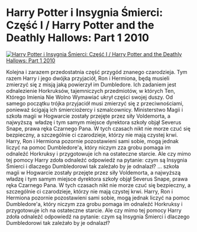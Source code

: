 Harry Potter i Insygnia Śmierci: Część I / Harry Potter and the Deathly Hallows: Part 1 2010 
=============
[![Harry Potter i Insygnia Śmierci: Część I / Harry Potter and the Deathly Hallows: Part 1 2010 ](http://vidos.pl/images/player.gif)](http://vidos.pl/harry-potter-i-insygnia-mierci-czesc-i-harry-potter-and-the-deathly-hallows-part-1-2010)

 Kolejna i zarazem przedostatnia część przygód znanego czarodzieja. Tym razem Harry i jego dwójka przyjaciół, Ron i Hermiona, będą musieli zmierzyć się z misją jaką powierzył im Dumbledore. Ich zadaniem jest odnalezienie Horkruksów, tajemniczych przedmiotów, w których Ten, Którego Imienia Nie Wolno Wymawiać ukrył części swojej duszy. Od samego początku trójka przyjaciół musi zmierzyć się z przeciwnościami, ponieważ ścigają ich śmierciożercy i szmalcownicy. Ministerstwo Magii i szkoła magii w Hogwarcie zostały przejęte przez siły Voldemorta, a najwyższą  władzę i tym samym miejsce dyrektora szkoły objął Severus Snape, prawa ręka Czarnego Pana. W tych czasach nikt nie morze czuć się bezpieczny, a szczególnie ci czarodzieje, którzy nie mają czystej krwi. Harry, Ron i Hermiona pozornie pozostawieni sami sobie, mogą jednak liczyć na pomoc Dumbledore'a, który niczym zza grobu pomaga im odnaleźć Horkruksy i przygotowuje ich na ostateczne starcie. Ale czy mimo tej pomocy Harry zdoła odnaleźć odpowiedź na pytanie: czym są Insygnia Śmierci i dlaczego Dumbledorowi tak zależało by je odnalazł?  ... szkoła magii w Hogwarcie zostały przejęte przez siły Voldemorta, a najwyższą  władzę i tym samym miejsce dyrektora szkoły objął Severus Snape, prawa ręka Czarnego Pana. W tych czasach nikt nie morze czuć się bezpieczny, a szczególnie ci czarodzieje, którzy nie mają czystej krwi. Harry, Ron i Hermiona pozornie pozostawieni sami sobie, mogą jednak liczyć na pomoc Dumbledore'a, który niczym zza grobu pomaga im odnaleźć Horkruksy i przygotowuje ich na ostateczne starcie. Ale czy mimo tej pomocy Harry zdoła odnaleźć odpowiedź na pytanie: czym są Insygnia Śmierci i dlaczego Dumbledorowi tak zależało by je odnalazł?
